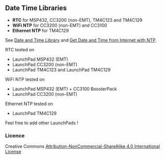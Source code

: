 ## Date Time Libraries

* **RTC** for MSP432, CC3200 (non-EMT), TM4C123 and TM4C129
* **WiFi NTP** for CC3200 (non-EMT) and CC3100
* **Ethernet NTP** for TM4C129

See [Date and Time Library](http://embeddedcomputing.weebly.com/date-and-time-library.html) and [Get Date and Time from Internet with NTP](http://embeddedcomputing.weebly.com/get-date-and-time-from-internet-with-ntp.html).

RTC tested on 

* LaunchPad MSP432 (EMT)
* LaunchPad CC3200 (non-EMT)
* LaunchPad TM4C123 and LaunchPad TM4C129

WiFi NTP tested on 

* LaunchPad MSP432 (EMT) + CC3100 BoosterPack
* LaunchPad CC3200 (non-EMT)

Ethernet NTP tested on 

* LaunchPad TM4C129 

Feel free to add other LaunchPads !

### Licence

Creative Commons [Attribution-NonCommercial-ShareAlike 4.0 International License](http://creativecommons.org/licenses/by-nc-sa/4.0/)